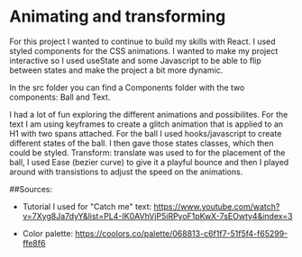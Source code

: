 # Animating and transforming

For this project I wanted to continue to build my skills with React. I used styled components for the CSS animations. 
I wanted to make my project interactive so I used useState and some Javascript to be able to flip between states and make 
the project a bit more dynamic.

In the src folder you can find a Components folder with the two components: Ball and Text.

I had a lot of fun exploring the different animations and possibilites. For the text I am using keyframes to create a glitch animation that is
applied to an H1 with two spans attached. 
For the ball I used hooks/javascript to create different states of the ball. I then gave those states classes, which then could be styled.
Transform: translate was used to for the placement of the ball, I used Ease (bezier curve) to give it a playful bounce and then I played around with transistions to adjust the speed on the animations.


##Sources:

- Tutorial I used for "Catch me" text: https://www.youtube.com/watch?v=7Xyg8Ja7dyY&list=PL4-IK0AVhVjP5iRPyoF1pKwX-7sEOwty4&index=3

- Color palette: https://coolors.co/palette/068813-c6f1f7-51f5f4-f65299-ffe8f6
